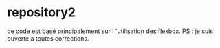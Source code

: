 # repository2
ce code est basé principalement sur l 'utilisation des flexbox. PS : je suis ouverte a toutes corrections.
